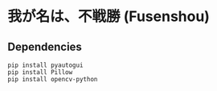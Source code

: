 # 我が名は、不戦勝 (Fusenshou)

## Dependencies
```
pip install pyautogui
pip install Pillow
pip install opencv-python
```
